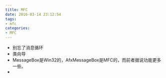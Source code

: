 ```yaml
---
title: MFC
date: 2016-03-14 23:12:54
tags: 
- mfc
categories: 
- MFC
---
```


<!--more-->

 - 别忘了消息循环
 - 类向导
 - MessageBox是Win32的，AfxMessageBox是MFC的，而前者据说功能更多一些。
 - 